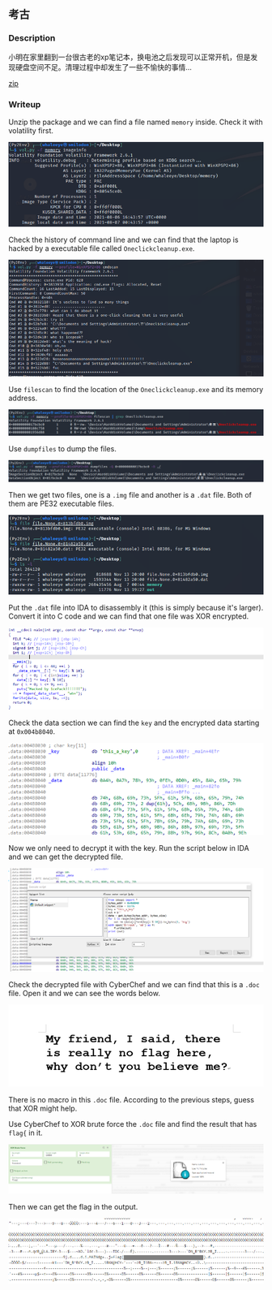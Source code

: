## 考古

### Description

小明在家里翻到一台很古老的xp笔记本，换电池之后发现可以正常开机，但是发现硬盘空间不足。清理过程中却发生了一些不愉快的事情...

[zip](https://compass.ctfd.io/files/b15aa1b677e41c3fbf27d5bd30cb3101/zip?token=eyJ1c2VyX2lkIjoxNCwidGVhbV9pZCI6bnVsbCwiZmlsZV9pZCI6MTA0fQ.YY-uZw.A0pUFpHTPcDveLqx3pfvrr006Es)

### Writeup

Unzip the package and we can find a file named `memory` inside. Check it with volatility first.

![image-20211113194034314](考古.assets/image-20211113194034314.png)

Check the history of command line and we can find that the laptop is hacked by a executable file called `Oneclickcleanup.exe`.

![image-20211113195441192](考古.assets/image-20211113195441192.png)

Use `filescan` to find the location of the `Oneclickcleanup.exe` and its memory address.

![image-20211113195658259](考古.assets/image-20211113195658259.png)

Use `dumpfiles` to dump the files.

![image-20211113200231073](考古.assets/image-20211113200231073.png)

Then we get two files, one is a `.img` file and another is a `.dat` file. Both of them are PE32 executable files.

![image-20211113200745794](考古.assets/image-20211113200745794.png)

Put the `.dat` file into IDA to disassembly it (this is simply because it's larger). Convert it into C code and we can find that one file was XOR encrypted.

![image-20211113200953520](考古.assets/image-20211113200953520.png)

Check the data section we can find the `key` and the encrypted data starting at `0x004b8040`.

![image-20211113201247067](考古.assets/image-20211113201247067.png)

Now we only need to decrypt it with the key. Run the script below in IDA and we can get the decrypted file.

![image-20211113193749263](考古.assets/image-20211113193749263.png)

Check the decrypted file with CyberChef and we can find that this is a `.doc` file. Open it and we can see the words below.

![image-20211113192859224](考古.assets/image-20211113192859224.png)

There is no macro in this `.doc` file. According to the previous steps, guess that XOR might help.

Use CyberChef to XOR brute force the `.doc` file and find the result that has `flag{` in it.

![image-20211113202832762](考古.assets/image-20211113202832762.png)

Then we can get the flag in the output.

![image-20211113202854226](考古.assets/image-20211113202854226.png)


